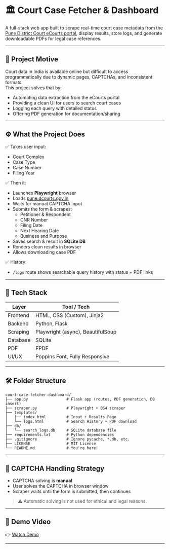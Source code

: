# 🏛️ Court Case Fetcher & Dashboard

A full-stack web app built to scrape real-time court case metadata from the [Pune District Court eCourts portal](https://pune.dcourts.gov.in/), display results, store logs, and generate downloadable PDFs for legal case references.

---

## 🎯 Project Motive

Court data in India is available online but difficult to access programmatically due to dynamic pages, CAPTCHAs, and inconsistent formats.  
This project solves that by:

- Automating data extraction from the eCourts portal
- Providing a clean UI for users to search court cases
- Logging each query with detailed status
- Offering PDF generation for documentation/sharing

---

## ⚙️ What the Project Does

✅ Takes user input:
- Court Complex
- Case Type
- Case Number
- Filing Year

✅ Then it:
- Launches **Playwright** browser
- Loads [pune.dcourts.gov.in](https://pune.dcourts.gov.in/)
- Waits for manual CAPTCHA input
- Submits the form & scrapes:
  - Petitioner & Respondent
  - CNR Number
  - Filing Date
  - Next Hearing Date
  - Business and Purpose
- Saves search & result in **SQLite DB**
- Renders clean results in browser
- Allows downloading case PDF

✅ History:
- `/logs` route shows searchable query history with status + PDF links

---

## 🧠 Tech Stack

| Layer       | Tool / Tech                   |
|-------------|-------------------------------|
| Frontend    | HTML, CSS (Custom), Jinja2    |
| Backend     | Python, Flask                 |
| Scraping    | Playwright (async), BeautifulSoup |
| Database    | SQLite                        |
| PDF         | FPDF                          |
| UI/UX       | Poppins Font, Fully Responsive |

---

## 🛠️ Folder Structure

```
court-case-fetcher-dashboard/
├── app.py                 # Flask app (routes, PDF generation, DB insert)
├── scraper.py             # Playwright + BS4 scraper
├── templates/
│   ├── index.html         # Input + Results Page
│   └── logs.html          # Search History + PDF download
├── db/
│   └── search_logs.db     # SQLite database file
├── requirements.txt       # Python dependencies
├── .gitignore             # Ignore pycache, *.db, etc.
├── LICENSE                # MIT License
└── README.md              # You're here!
```

---

## 🔐 CAPTCHA Handling Strategy

- CAPTCHA solving is **manual**  
- User solves the CAPTCHA in browser window
- Scraper waits until the form is submitted, then continues

> ⚠️ Automatic solving is not used for ethical and legal reasons.

---

## 🎥 Demo Video

👉 [Watch Demo](https://your-demo-link.com)


---

